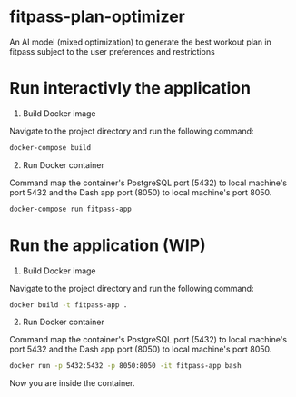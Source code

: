 # fitpass-plan-optimizer
An AI model (mixed optimization) to generate the best workout plan in fitpass subject to the user preferences and restrictions 

# Run interactivly the application
1. Build Docker image

Navigate to the project directory and run the following command:

```bash
docker-compose build
```

2. Run Docker container

Command map the container's PostgreSQL port (5432) to local machine's port 5432 and the Dash app port (8050) to local machine's port 8050.

```bash
docker-compose run fitpass-app
```

# Run the application (WIP)
1. Build Docker image

Navigate to the project directory and run the following command:

```bash
docker build -t fitpass-app .
```

2. Run Docker container

Command map the container's PostgreSQL port (5432) to local machine's port 5432 and the Dash app port (8050) to local machine's port 8050.

```bash
docker run -p 5432:5432 -p 8050:8050 -it fitpass-app bash
```

Now you are inside the container.